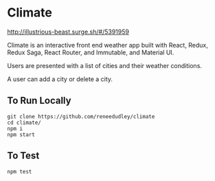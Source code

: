 # Climate 

http://illustrious-beast.surge.sh/#/5391959

Climate is an interactive front end weather app built with 
React, Redux, Redux Saga, React Router, and Immutable, and Material UI.

Users are presented with a list of cities and their weather conditions.

A user can add a city or delete a city. 


## To Run Locally

```
git clone https://github.com/reneedudley/climate
cd climate/
npm i
npm start
```

## To Test 
```
npm test
```
